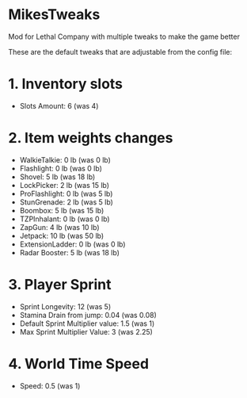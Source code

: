 # MikesTweaks
Mod for Lethal Company with multiple tweaks to make the game better

These are the default tweaks that are adjustable from the config file:
# 1. Inventory slots
- Slots Amount: 6 (was 4)
# 2. Item weights changes
  - WalkieTalkie: 0 lb (was 0 lb)
  - Flashlight: 0 lb (was 0 lb)
  - Shovel: 5 lb (was 18 lb)
  - LockPicker: 2 lb (was 15 lb)
  - ProFlashlight: 0 lb (was 5 lb)
  - StunGrenade: 2 lb (was 5 lb)
  - Boombox: 5 lb (was 15 lb)
  - TZPInhalant: 0 lb (was 0 lb)
  - ZapGun: 4 lb (was 10 lb)
  - Jetpack: 10 lb (was 50 lb)
  - ExtensionLadder: 0 lb (was 0 lb)
  - Radar Booster: 5 lb (was 18 lb)
# 3. Player Sprint
- Sprint Longevity: 12 (was 5)
- Stamina Drain from jump: 0.04 (was 0.08)
- Default Sprint Multiplier value: 1.5 (was 1)
- Max Sprint Multiplier Value: 3 (was 2.25)
# 4. World Time Speed
- Speed: 0.5 (was 1)
